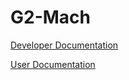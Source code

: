 # G2-Mach

[Developer Documentation](https://docs.google.com/document/d/1gnNVMqtNsWslg8v1etDa2f67bCEA77rC3mZrDD6Evec/edit?usp=sharing)

[User Documentation](https://docs.google.com/document/d/1ZCqiwT9YZLqTZt9SD4zjenlL-eDpkUDEksQ1yRAf7_0/edit?usp=sharing)
